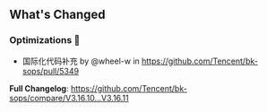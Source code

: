 <!-- Release notes generated using configuration in .github/release.yml at release_3.16.X -->

## What's Changed
### Optimizations 🦾
* 国际化代码补充 by @wheel-w in https://github.com/Tencent/bk-sops/pull/5349


**Full Changelog**: https://github.com/Tencent/bk-sops/compare/V3.16.10...V3.16.11